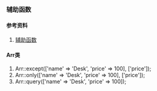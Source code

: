 ### 辅助函数

#### 参考资料
1. [辅助函数](https://learnku.com/docs/laravel/7.x/helpers/7486)

#### Arr类
1. Arr::except(['name' => 'Desk', 'price' => 100], ['price']);
1. Arr::only(['name' => 'Desk', 'price' => 100], ['price']);
1. Arr::query(['name' => 'Desk', 'price' => 100]);

